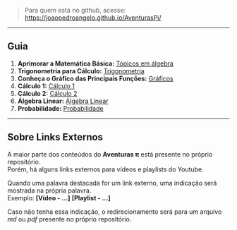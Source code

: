 > Para quem está no github, acesse: https://joaopedroangelo.github.io/AventurasPi/

---
## Guia

1. **Aprimorar a Matemática Básica:** [Tópicos em álgebra](/algebra)
2. **Trigonometria para Cálculo:** [Trigonometria](/trigonometria/trigonometriaParaCalculo.md)
3. **Conheça o Gráfico das Principais Funções:** [Gráficos](/graficos/graficosFuncoes.md)
4. **Cálculo 1:** [Cálculo 1](/calculo1)
5. **Cálculo 2:** [Cálculo 2](/calculo2)
6. **Álgebra Linear:** [Álgebra Linear](/linear)
7. **Probabilidade:** [Probabilidade](/probabilidade)

---
## Sobre Links Externos

A maior parte dos conteúdos do **Aventuras π** está presente no próprio repositório.<br>
Porém, há alguns links externos para vídeos e playlists do Youtube.<br>

Quando uma palavra destacada for um link externo, uma indicação será mostrada na própria palavra.<br>
Exemplo: **[Vídeo - ...]** **[Playlist - ...]**

Caso não tenha essa indicação, o redirecionamento será para um arquivo *md* ou *pdf* presente no próprio repositório.
